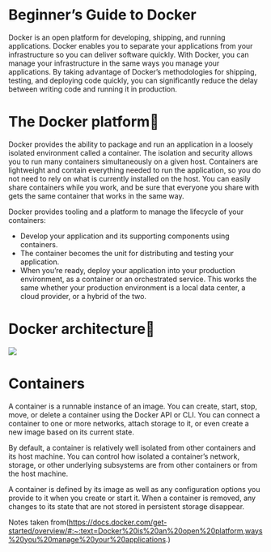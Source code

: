 # Beginner’s Guide to Docker

Docker is an open platform for developing, shipping, and running applications. Docker enables you to separate your applications from your infrastructure so you can deliver software quickly. With Docker, you can manage your infrastructure in the same ways you manage your applications. By taking advantage of Docker’s methodologies for shipping, testing, and deploying code quickly, you can significantly reduce the delay between writing code and running it in production.

# The Docker platform🔗
Docker provides the ability to package and run an application in a loosely isolated environment called a container. The isolation and security allows you to run many containers simultaneously on a given host. Containers are lightweight and contain everything needed to run the application, so you do not need to rely on what is currently installed on the host. You can easily share containers while you work, and be sure that everyone you share with gets the same container that works in the same way.

Docker provides tooling and a platform to manage the lifecycle of your containers:
  - Develop your application and its supporting components using containers.
  - The container becomes the unit for distributing and testing your application.
  - When you’re ready, deploy your application into your production environment, as a container or an orchestrated service. This works the same whether your production environment is a local data center, a cloud provider, or a hybrid of the two.

# Docker architecture🔗

![](https://docs.docker.com/engine/images/architecture.svg)

# Containers
A container is a runnable instance of an image. You can create, start, stop, move, or delete a container using the Docker API or CLI. You can connect a container to one or more networks, attach storage to it, or even create a new image based on its current state.

By default, a container is relatively well isolated from other containers and its host machine. You can control how isolated a container’s network, storage, or other underlying subsystems are from other containers or from the host machine.

A container is defined by its image as well as any configuration options you provide to it when you create or start it. When a container is removed, any changes to its state that are not stored in persistent storage disappear.

Notes taken from(https://docs.docker.com/get-started/overview/#:~:text=Docker%20is%20an%20open%20platform,ways%20you%20manage%20your%20applications.)

